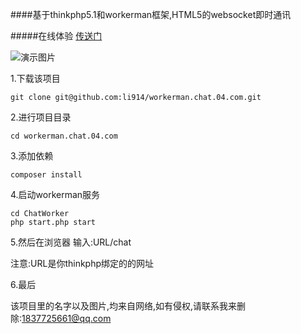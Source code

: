 ####基于thinkphp5.1和workerman框架,HTML5的websocket即时通讯

#####在线体验
[传送门](http://api.li914.com/chat)

![演示图片](https://github.com/li914/workerman.chat.04.com/public/static/images/demo/01.png)

1.下载该项目

```
git clone git@github.com:li914/workerman.chat.04.com.git
```

2.进行项目目录

```
cd workerman.chat.04.com
```

3.添加依赖

```
composer install
```
4.启动workerman服务

```aidl
cd ChatWorker
php start.php start
```

5.然后在浏览器 输入:URL/chat

注意:URL是你thinkphp绑定的的网址

6.最后

该项目里的名字以及图片,均来自网络,如有侵权,请联系我来删除:1837725661@qq.com
